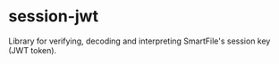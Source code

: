 # session-jwt
Library for verifying, decoding and interpreting SmartFile's session key (JWT token).
